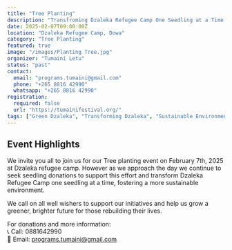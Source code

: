 ```yaml
---
title: "Tree Planting"
description: "Transfroming Dzaleka Refugee Camp One Seedling at a Time."
date: 2025-02-07T09:00:00Z
location: "Dzaleka Refugee Camp, Dowa"
category: "Tree Planting"
featured: true
image: "/images/Planting Tree.jpg"
organizer: "Tumaini Letu"
status: "past"
contact:
  email: "programs.tumaini@gmail.com"
  phone: "+265 8816 42990"
  whatsapp: "+265 8816 42990"
registration:
  required: false
  url: "https://tumainifestival.org/"
tags: ["Green Dzaleka", "Transforming Dzaleka", "Sustainable Environment", "Tumaini Letu"]
---
```


## Event Highlights

We invite you all to join us for our Tree planting event on February 7th, 2025 at Dzaleka refugee camp. However as we approach the day we continue to seek seedling donations to support this effort and transform Dzaleka Refugee Camp one seedling at a time, fostering a more sustainable environment.

We call on all well wishers to support our initiatives and help us grow a greener, brighter future for those rebuilding their lives.

For donations and more information:  
📞 Call: 0881642990  
📧 Email: programs.tumaini@gmail.com  
